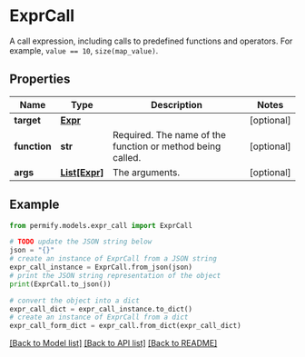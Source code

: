 # ExprCall

A call expression, including calls to predefined functions and operators.  For example, `value == 10`, `size(map_value)`.

## Properties

Name | Type | Description | Notes
------------ | ------------- | ------------- | -------------
**target** | [**Expr**](Expr.md) |  | [optional] 
**function** | **str** | Required. The name of the function or method being called. | [optional] 
**args** | [**List[Expr]**](Expr.md) | The arguments. | [optional] 

## Example

```python
from permify.models.expr_call import ExprCall

# TODO update the JSON string below
json = "{}"
# create an instance of ExprCall from a JSON string
expr_call_instance = ExprCall.from_json(json)
# print the JSON string representation of the object
print(ExprCall.to_json())

# convert the object into a dict
expr_call_dict = expr_call_instance.to_dict()
# create an instance of ExprCall from a dict
expr_call_form_dict = expr_call.from_dict(expr_call_dict)
```
[[Back to Model list]](../README.md#documentation-for-models) [[Back to API list]](../README.md#documentation-for-api-endpoints) [[Back to README]](../README.md)


